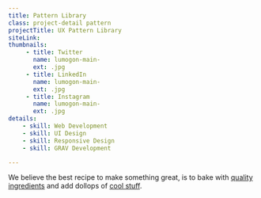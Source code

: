 ```yaml
---
title: Pattern Library
class: project-detail pattern
projectTitle: UX Pattern Library
siteLink: 
thumbnails:
     - title: Twitter
       name: lumogon-main-
       ext: .jpg
     - title: LinkedIn
       name: lumogon-main-
       ext: .jpg
     - title: Instagram
       name: lumogon-main-
       ext: .jpg
details:
    - skill: Web Development
    - skill: UI Design
    - skill: Responsive Design
    - skill: GRAV Development

---
```


We believe the best recipe to make something great, is to bake with [quality ingredients](#) and add dollops of [cool stuff](#). 